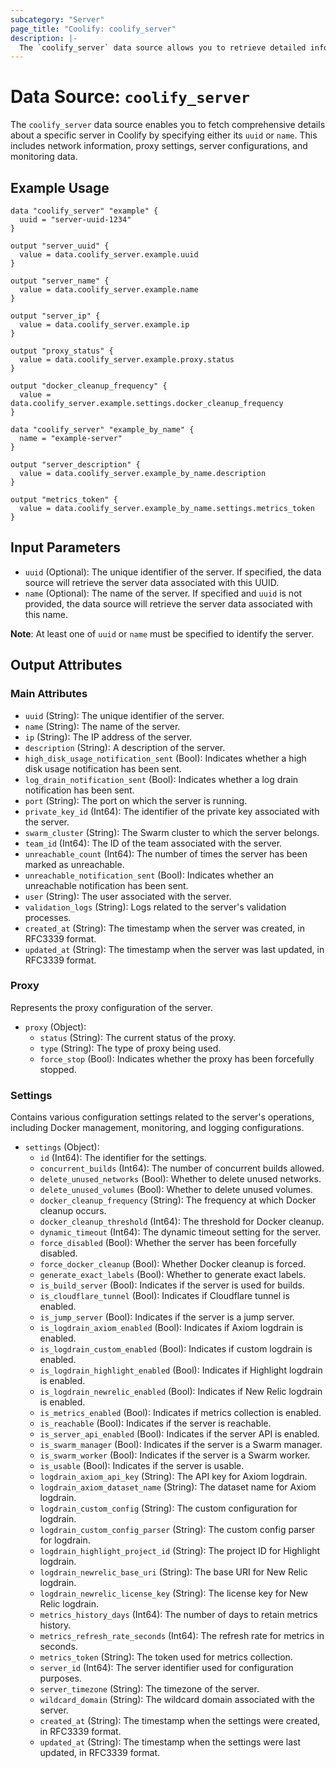 ```yaml
---
subcategory: "Server"
page_title: "Coolify: coolify_server"
description: |-
  The `coolify_server` data source allows you to retrieve detailed information about a server by its UUID or name.
---
```


# Data Source: `coolify_server`

The `coolify_server` data source enables you to fetch comprehensive details about a specific server in Coolify by specifying either its `uuid` or `name`. This includes network information, proxy settings, server configurations, and monitoring data.

## Example Usage

```hcl
data "coolify_server" "example" {
  uuid = "server-uuid-1234"
}

output "server_uuid" {
  value = data.coolify_server.example.uuid
}

output "server_name" {
  value = data.coolify_server.example.name
}

output "server_ip" {
  value = data.coolify_server.example.ip
}

output "proxy_status" {
  value = data.coolify_server.example.proxy.status
}

output "docker_cleanup_frequency" {
  value = data.coolify_server.example.settings.docker_cleanup_frequency
}
```

```hcl
data "coolify_server" "example_by_name" {
  name = "example-server"
}

output "server_description" {
  value = data.coolify_server.example_by_name.description
}

output "metrics_token" {
  value = data.coolify_server.example_by_name.settings.metrics_token
}
```

## Input Parameters

- `uuid` (Optional): The unique identifier of the server. If specified, the data source will retrieve the server data associated with this UUID.
- `name` (Optional): The name of the server. If specified and `uuid` is not provided, the data source will retrieve the server data associated with this name.

**Note**: At least one of `uuid` or `name` must be specified to identify the server.

## Output Attributes

### Main Attributes

- `uuid` (String): The unique identifier of the server.
- `name` (String): The name of the server.
- `ip` (String): The IP address of the server.
- `description` (String): A description of the server.
- `high_disk_usage_notification_sent` (Bool): Indicates whether a high disk usage notification has been sent.
- `log_drain_notification_sent` (Bool): Indicates whether a log drain notification has been sent.
- `port` (String): The port on which the server is running.
- `private_key_id` (Int64): The identifier of the private key associated with the server.
- `swarm_cluster` (String): The Swarm cluster to which the server belongs.
- `team_id` (Int64): The ID of the team associated with the server.
- `unreachable_count` (Int64): The number of times the server has been marked as unreachable.
- `unreachable_notification_sent` (Bool): Indicates whether an unreachable notification has been sent.
- `user` (String): The user associated with the server.
- `validation_logs` (String): Logs related to the server's validation processes.
- `created_at` (String): The timestamp when the server was created, in RFC3339 format.
- `updated_at` (String): The timestamp when the server was last updated, in RFC3339 format.

### Proxy

Represents the proxy configuration of the server.

- `proxy` (Object):
  - `status` (String): The current status of the proxy.
  - `type` (String): The type of proxy being used.
  - `force_stop` (Bool): Indicates whether the proxy has been forcefully stopped.

### Settings

Contains various configuration settings related to the server's operations, including Docker management, monitoring, and logging configurations.

- `settings` (Object):
  - `id` (Int64): The identifier for the settings.
  - `concurrent_builds` (Int64): The number of concurrent builds allowed.
  - `delete_unused_networks` (Bool): Whether to delete unused networks.
  - `delete_unused_volumes` (Bool): Whether to delete unused volumes.
  - `docker_cleanup_frequency` (String): The frequency at which Docker cleanup occurs.
  - `docker_cleanup_threshold` (Int64): The threshold for Docker cleanup.
  - `dynamic_timeout` (Int64): The dynamic timeout setting for the server.
  - `force_disabled` (Bool): Whether the server has been forcefully disabled.
  - `force_docker_cleanup` (Bool): Whether Docker cleanup is forced.
  - `generate_exact_labels` (Bool): Whether to generate exact labels.
  - `is_build_server` (Bool): Indicates if the server is used for builds.
  - `is_cloudflare_tunnel` (Bool): Indicates if Cloudflare tunnel is enabled.
  - `is_jump_server` (Bool): Indicates if the server is a jump server.
  - `is_logdrain_axiom_enabled` (Bool): Indicates if Axiom logdrain is enabled.
  - `is_logdrain_custom_enabled` (Bool): Indicates if custom logdrain is enabled.
  - `is_logdrain_highlight_enabled` (Bool): Indicates if Highlight logdrain is enabled.
  - `is_logdrain_newrelic_enabled` (Bool): Indicates if New Relic logdrain is enabled.
  - `is_metrics_enabled` (Bool): Indicates if metrics collection is enabled.
  - `is_reachable` (Bool): Indicates if the server is reachable.
  - `is_server_api_enabled` (Bool): Indicates if the server API is enabled.
  - `is_swarm_manager` (Bool): Indicates if the server is a Swarm manager.
  - `is_swarm_worker` (Bool): Indicates if the server is a Swarm worker.
  - `is_usable` (Bool): Indicates if the server is usable.
  - `logdrain_axiom_api_key` (String): The API key for Axiom logdrain.
  - `logdrain_axiom_dataset_name` (String): The dataset name for Axiom logdrain.
  - `logdrain_custom_config` (String): The custom configuration for logdrain.
  - `logdrain_custom_config_parser` (String): The custom config parser for logdrain.
  - `logdrain_highlight_project_id` (String): The project ID for Highlight logdrain.
  - `logdrain_newrelic_base_uri` (String): The base URI for New Relic logdrain.
  - `logdrain_newrelic_license_key` (String): The license key for New Relic logdrain.
  - `metrics_history_days` (Int64): The number of days to retain metrics history.
  - `metrics_refresh_rate_seconds` (Int64): The refresh rate for metrics in seconds.
  - `metrics_token` (String): The token used for metrics collection.
  - `server_id` (Int64): The server identifier used for configuration purposes.
  - `server_timezone` (String): The timezone of the server.
  - `wildcard_domain` (String): The wildcard domain associated with the server.
  - `created_at` (String): The timestamp when the settings were created, in RFC3339 format.
  - `updated_at` (String): The timestamp when the settings were last updated, in RFC3339 format.